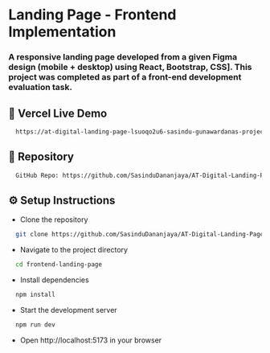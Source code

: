 # Landing Page - Frontend Implementation
### A responsive landing page developed from a given Figma design (mobile + desktop) using React, Bootstrap, CSS]. This project was completed as part of a front-end development evaluation task.

## 🚀 Vercel Live Demo 
```bash
  https://at-digital-landing-page-lsuoqo2u6-sasindu-gunawardanas-projects.vercel.app/
```

## 📂 Repository
```bash
  GitHub Repo: https://github.com/SasinduDananjaya/AT-Digital-Landing-Page
```

## ⚙️ Setup Instructions
- Clone the repository

```bash
  git clone https://github.com/SasinduDananjaya/AT-Digital-Landing-Page

```

- Navigate to the project directory

```bash
  cd frontend-landing-page

```

- Install dependencies

```bash
  npm install
```

- Start the development server

```bash
  npm run dev
```
- Open http://localhost:5173 in your browser



